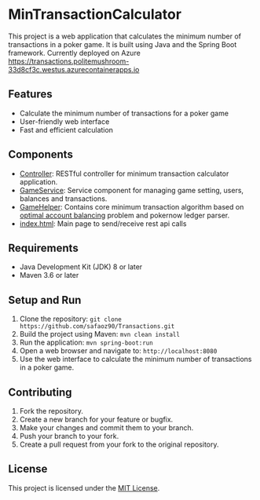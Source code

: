 # MinTransactionCalculator
This project is a web application that calculates the minimum number of transactions in a poker game. It is built using Java and the Spring Boot framework. Currently deployed on Azure https://transactions.politemushroom-33d8cf3c.westus.azurecontainerapps.io

## Features
- Calculate the minimum number of transactions for a poker game
- User-friendly web interface
- Fast and efficient calculation

## Components
- [Controller](https://github.com/safaoz90/MinimumTransactionCalculator/blob/master/src/main/java/com/pokerapp/mintransactioncalculator/PokerConroller.java): RESTful controller for  minimum transaction calculator application.
- [GameService](https://github.com/safaoz90/MinimumTransactionCalculator/blob/master/src/main/java/com/pokerapp/mintransactioncalculator/GameService.java): Service component for managing game setting, users, balances and transactions.
- [GameHelper](https://github.com/safaoz90/MinimumTransactionCalculator/blob/master/src/main/java/com/pokerapp/mintransactioncalculator/GameHelper.java): Contains core minimum transaction algorithm based on [optimal account balancing](https://cheonhyangzhang.gitbooks.io/leetcode-solutions/content/solutions-451-500/465-optimal-account-balancing.html) problem and pokernow ledger parser. 
- [index.html](https://github.com/safaoz90/MinimumTransactionCalculator/blob/master/src/main/resources/static/index.html): Main page to send/receive rest api calls


## Requirements
- Java Development Kit (JDK) 8 or later
- Maven 3.6 or later

## Setup and Run
1. Clone the repository:
 `git clone https://github.com/safaoz90/Transactions.git`
2. Build the project using Maven:
 `mvn clean install`
3. Run the application:
 `mvn spring-boot:run`
4. Open a web browser and navigate to:
 `http://localhost:8080`
5. Use the web interface to calculate the minimum number of transactions in a poker game.

## Contributing
1. Fork the repository.
2. Create a new branch for your feature or bugfix.
3. Make your changes and commit them to your branch.
4. Push your branch to your fork.
5. Create a pull request from your fork to the original repository.

## License
This project is licensed under the [MIT License](https://opensource.org/licenses/MIT).
